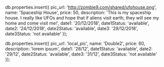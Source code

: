 db.properties.insert({
pic_url: 'http://zombie9.com/shared/ufohouse.png',
name: 'Spaceship House',
price: 50,
description: 'This is my spaceship house. I really like UFOs and hope that if aliens visit earth, they will see my home and come visit me!',
date1: '20/12/2018',
date1Status: 'available',
date2: '24/12/2018',
date2Status: 'available',
date3: '29/12/2018',
date3Status: 'not available'
});

db.properties.insert({
pic_url: 'local_pic',
name: 'Double2',
price: 60,
description: 'lorem ipsum',
date1: '28/12',
date1Status: 'available',
date2: '29/12',
date2Status: 'available',
date3: '31/12',
date3Status: 'not available'
});
